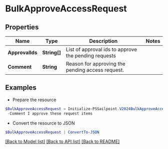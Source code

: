 # BulkApproveAccessRequest
## Properties

Name | Type | Description | Notes
------------ | ------------- | ------------- | -------------
**ApprovalIds** | **String[]** | List of approval ids to approve the pending requests | 
**Comment** | **String** | Reason for approving the pending access request. | 

## Examples

- Prepare the resource
```powershell
$BulkApproveAccessRequest = Initialize-PSSailpoint.V2024BulkApproveAccessRequest  -ApprovalIds [2c9180835d2e5168015d32f890ca1581, 2c9180835d2e5168015d32f890ca1582] `
 -Comment I approve these request items
```

- Convert the resource to JSON
```powershell
$BulkApproveAccessRequest | ConvertTo-JSON
```

[[Back to Model list]](../README.md#documentation-for-models) [[Back to API list]](../README.md#documentation-for-api-endpoints) [[Back to README]](../README.md)

